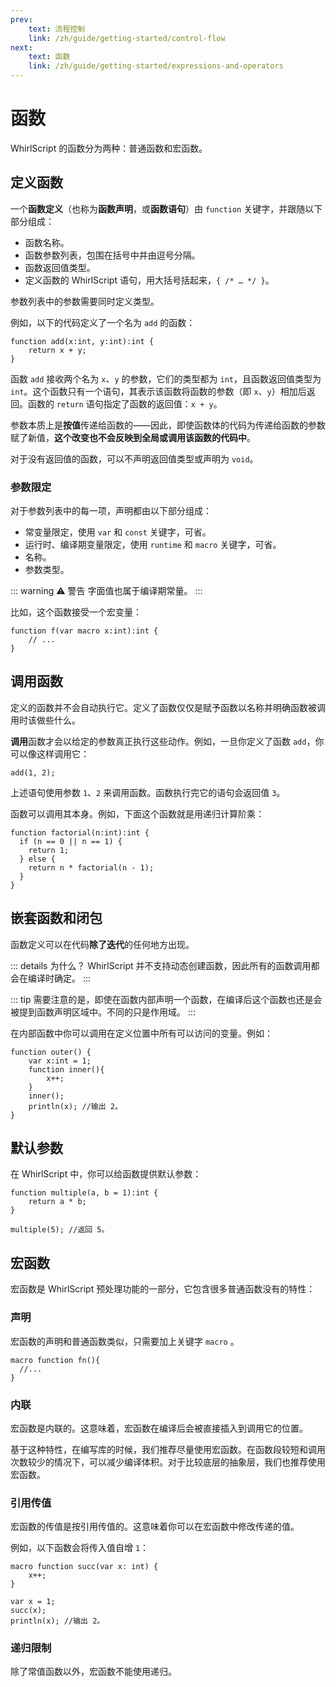 ```yaml
---
prev:
    text: 流程控制
    link: /zh/guide/getting-started/control-flow
next:
    text: 函数
    link: /zh/guide/getting-started/expressions-and-operators
---
```

# 函数

WhirlScript 的函数分为两种：普通函数和宏函数。

## 定义函数

一个**函数定义**（也称为**函数声明**，或**函数语句**）由 `function` 关键字，并跟随以下部分组成：

- 函数名称。
- 函数参数列表，包围在括号中并由逗号分隔。
- 函数返回值类型。
- 定义函数的 WhirlScript 语句，用大括号括起来，`{ /* … */ }`。

参数列表中的参数需要同时定义类型。

例如，以下的代码定义了一个名为 `add` 的函数：

```whirlscript
function add(x:int, y:int):int {
    return x + y;
}
```

函数 `add` 接收两个名为 `x`、`y` 的参数，它们的类型都为 `int`，且函数返回值类型为 `int`。这个函数只有一个语句，其表示该函数将函数的参数（即 `x`、`y`）相加后返回。函数的 `return` 语句指定了函数的返回值：`x + y`。

参数本质上是**按值**传递给函数的——因此，即使函数体的代码为传递给函数的参数赋了新值，**这个改变也不会反映到全局或调用该函数的代码中**。

对于没有返回值的函数，可以不声明返回值类型或声明为 `void`。

### 参数限定

对于参数列表中的每一项，声明都由以下部分组成：

- 常变量限定，使用 `var` 和 `const` 关键字，可省。
- 运行时、编译期变量限定，使用 `runtime` 和 `macro` 关键字，可省。
- 名称。
- 参数类型。

::: warning ⚠️ 警告
字面值也属于编译期常量。
:::

比如，这个函数接受一个宏变量：

```whirlscript
function f(var macro x:int):int {
    // ...
}
```

## 调用函数

定义的函数并不会自动执行它。定义了函数仅仅是赋予函数以名称并明确函数被调用时该做些什么。

**调用**函数才会以给定的参数真正执行这些动作。例如，一旦你定义了函数 `add`，你可以像这样调用它：

```whirlscript
add(1, 2);
```

上述语句使用参数 `1`、`2` 来调用函数。函数执行完它的语句会返回值 `3`。

函数可以调用其本身。例如，下面这个函数就是用递归计算阶乘：

```whirlscript
function factorial(n:int):int {
  if (n == 0 || n == 1) {
    return 1;
  } else {
    return n * factorial(n - 1);
  }
}
```

## 嵌套函数和闭包

函数定义可以在代码**除了迭代**的任何地方出现。

::: details 为什么？
WhirlScript 并不支持动态创建函数，因此所有的函数调用都会在编译时确定。
:::

::: tip
需要注意的是，即使在函数内部声明一个函数，在编译后这个函数也还是会被提到函数声明区域中。不同的只是作用域。
:::

在内部函数中你可以调用在定义位置中所有可以访问的变量。例如：

```whirlscript
function outer() {
    var x:int = 1;
    function inner(){
        x++;
    }
    inner();
    println(x); //输出 2。
}
```

## 默认参数

在 WhirlScript 中，你可以给函数提供默认参数：

```whirlscript
function multiple(a, b = 1):int {
    return a * b;
}

multiple(5); //返回 5。
```

## 宏函数

宏函数是 WhirlScript 预处理功能的一部分，它包含很多普通函数没有的特性：

### 声明

宏函数的声明和普通函数类似，只需要加上关键字 `macro` 。

```WhirlScript
macro function fn(){
  //...
}
```

### 内联

宏函数是内联的。这意味着，宏函数在编译后会被直接插入到调用它的位置。

基于这种特性，在编写库的时候，我们推荐尽量使用宏函数。在函数段较短和调用次数较少的情况下，可以减少编译体积。对于比较底层的抽象层，我们也推荐使用宏函数。

### 引用传值

宏函数的传值是按引用传值的。这意味着你可以在宏函数中修改传递的值。

例如，以下函数会将传入值自增 `1`：

```whirlscript
macro function succ(var x: int) {
    x++;
}

var x = 1;
succ(x);
println(x); //输出 2。
```

### 递归限制

除了常值函数以外，宏函数不能使用递归。